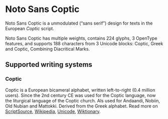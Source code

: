 
# Noto Sans Coptic

Noto Sans Coptic is a unmodulated (“sans serif”) design for texts in the European _Coptic_ script. 

Noto Sans Coptic has multiple weights, contains 224 glyphs, 3 OpenType features, and supports 188 characters from 3 Unicode blocks: Coptic, Greek and Coptic, Combining Diacritical Marks.


## Supported writing systems


### Coptic

Coptic is a European bicameral alphabet, written left-to-right (0.4 million users). Since the 2nd century CE was used for the Coptic language, now the liturgical language of the Coptic church. Als used for Andaandi, Nobiin, Old Nubian and Mattokki. Derived from the Greek alphabet. Read more on [ScriptSource](https://scriptsource.org/scr/Copt), [Wikipedia](https://en.wikipedia.org/wiki/ISO_15924:Copt), [Unicode](https://www.unicode.org/versions/Unicode13.0.0/ch07.pdf#G16256), [Wiktionary](https://en.wiktionary.org/wiki/Category:Coptic_script).

